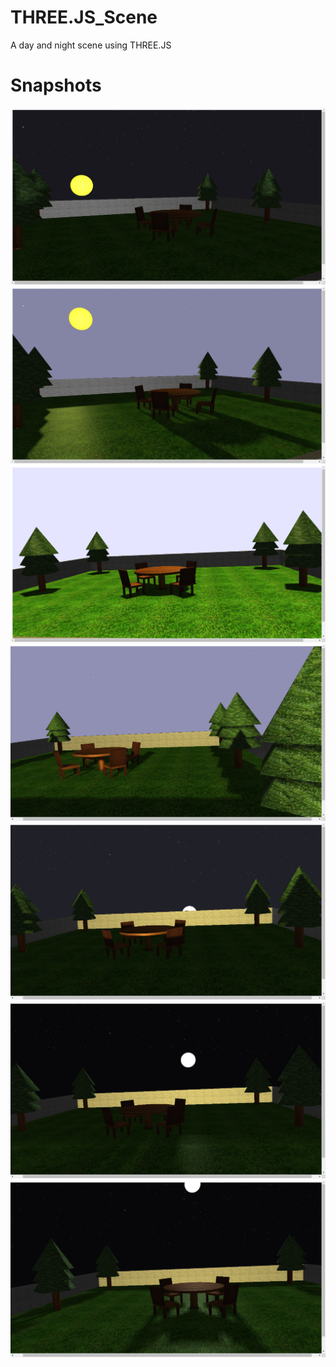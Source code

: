 # THREE.JS_Scene
 A day and night scene using THREE.JS
 
# Snapshots
![](images/image%20(1).png)
![](images/image%20(2).png)
![](images/image%20(3).png)
![](images/image%20(4).png)
![](images/image%20(5).png)
![](images/image%20(6).png)
![](images/image%20(7).png)

